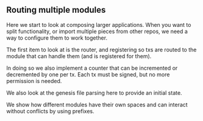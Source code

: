 ## Routing multiple modules

Here we start to look at composing larger applications.  When you want to
split functionality, or import multiple pieces from other repos, we need a
way to configure them to work together.

The first item to look at is the router, and registering so txs are routed
to the module that can handle them (and is registered for them).

In doing so we also implement a counter that can be incremented or
decremented by one per tx. Each tx must be signed, but no more permission
is needed.

We also look at the genesis file parsing here to provide an initial state.

We show how different modules have their own spaces and can interact without
conflicts by using prefixes.
